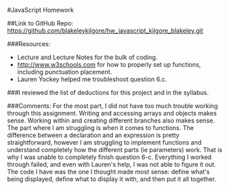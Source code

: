 
#JavaScript Homework

##Link to GitHub Repo: https://github.com/blakeleykilgore/hw_javascript_kilgore_blakeley.git

###Resources:
* Lecture and Lecture Notes for the bulk of coding.
* http://www.w3schools.com for how to properly set up functions, including punctuation placement.
* Lauren Yockey helped me troubleshoot question 6.c.

###I reviewed the list of deductions for this project and in the syllabus.

###Comments:
For the most part, I did not have too much trouble working through this assignment. Writing and accessing arrays and objects makes sense. Working within and creating different branches also makes sense. The part where I am struggling is when it comes to functions. The difference between a declaration and an expression is pretty straightforward, however I am struggling to implement functions and understand completely how the different parts (ie parameters) work. That is why I was unable to completely finish question 6-c. Everything I worked through failed, and even with Lauren's help, I was not able to figure it out. The code I have was the one I thought made most sense: define what's being displayed, define what to display it with, and then put it all together.
